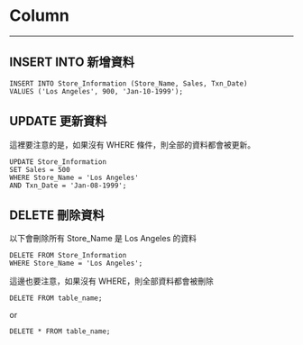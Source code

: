 # Column

---

## INSERT INTO 新增資料

```
INSERT INTO Store_Information (Store_Name, Sales, Txn_Date)
VALUES ('Los Angeles', 900, 'Jan-10-1999');
```

## UPDATE 更新資料

這裡要注意的是，如果沒有 WHERE 條件，則全部的資料都會被更新。

```
UPDATE Store_Information
SET Sales = 500
WHERE Store_Name = 'Los Angeles' 
AND Txn_Date = 'Jan-08-1999';
```

## DELETE 刪除資料

以下會刪除所有 Store\_Name 是 Los Angeles 的資料

```
DELETE FROM Store_Information
WHERE Store_Name = 'Los Angeles';
```

這邊也要注意，如果沒有 WHERE，則全部資料都會被刪除

```
DELETE FROM table_name;
```

or

```
DELETE * FROM table_name;
```



